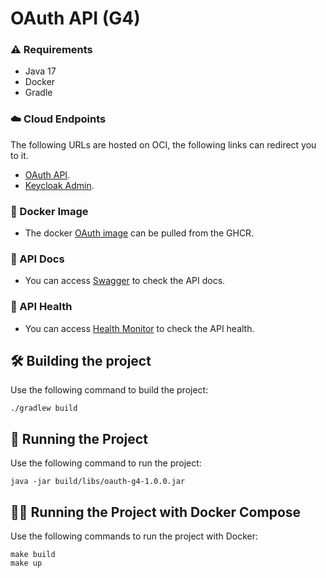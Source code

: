 # OAuth API (G4)

### :warning: Requirements
* Java 17
* Docker
* Gradle

### :cloud: Cloud Endpoints
The following URLs are hosted on OCI, the following links can redirect you to it.
- [OAuth API](http://168.75.107.143:8080/).
- [Keycloak Admin](http://168.75.107.143:8090/).

### :whale2: Docker Image
- The docker [OAuth image](https://github.com/constr-sw-2023-1/oauth-g4/pkgs/container/oauth-g4) can be pulled from the GHCR.

### :open_book: API Docs
- You can access [Swagger](http://168.75.107.143:8080/swagger-ui/index.html) to check the API docs.

### 🏥 API Health
- You can access [Health Monitor](http://168.75.107.143:8080/actuator/health) to check the API health.

## :hammer_and_wrench: Building the project
Use the following command to build the project:
```
./gradlew build
```

## :runner: Running the Project
Use the following command to run the project:
```
java -jar build/libs/oauth-g4-1.0.0.jar
```

## :running_woman: Running the Project with Docker Compose
Use the following commands to run the project with Docker:
```
make build
make up
```
